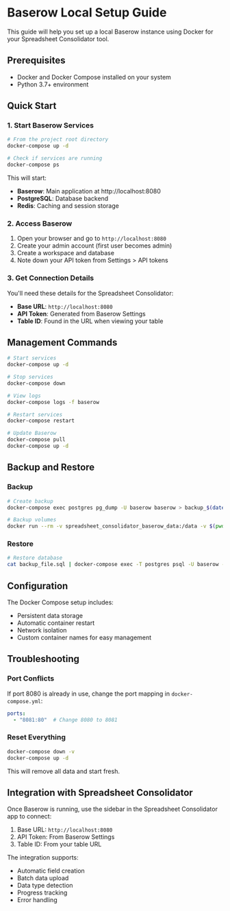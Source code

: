 # Baserow Local Setup Guide

This guide will help you set up a local Baserow instance using Docker for your Spreadsheet Consolidator tool.

## Prerequisites

- Docker and Docker Compose installed on your system
- Python 3.7+ environment

## Quick Start

### 1. Start Baserow Services

```bash
# From the project root directory
docker-compose up -d

# Check if services are running
docker-compose ps
```

This will start:
- **Baserow**: Main application at http://localhost:8080
- **PostgreSQL**: Database backend
- **Redis**: Caching and session storage

### 2. Access Baserow

1. Open your browser and go to `http://localhost:8080`
2. Create your admin account (first user becomes admin)
3. Create a workspace and database
4. Note down your API token from Settings > API tokens

### 3. Get Connection Details

You'll need these details for the Spreadsheet Consolidator:
- **Base URL**: `http://localhost:8080`
- **API Token**: Generated from Baserow Settings
- **Table ID**: Found in the URL when viewing your table

## Management Commands

```bash
# Start services
docker-compose up -d

# Stop services
docker-compose down

# View logs
docker-compose logs -f baserow

# Restart services
docker-compose restart

# Update Baserow
docker-compose pull
docker-compose up -d
```

## Backup and Restore

### Backup
```bash
# Create backup
docker-compose exec postgres pg_dump -U baserow baserow > backup_$(date +%Y%m%d_%H%M%S).sql

# Backup volumes
docker run --rm -v spreadsheet_consolidator_baserow_data:/data -v $(pwd):/backup alpine tar czf /backup/baserow_data_backup_$(date +%Y%m%d_%H%M%S).tar.gz -C /data .
```

### Restore
```bash
# Restore database
cat backup_file.sql | docker-compose exec -T postgres psql -U baserow -d baserow
```

## Configuration

The Docker Compose setup includes:
- Persistent data storage
- Automatic container restart
- Network isolation
- Custom container names for easy management

## Troubleshooting

### Port Conflicts
If port 8080 is already in use, change the port mapping in `docker-compose.yml`:
```yaml
ports:
  - "8081:80"  # Change 8080 to 8081
```

### Reset Everything
```bash
docker-compose down -v
docker-compose up -d
```
This will remove all data and start fresh.

## Integration with Spreadsheet Consolidator

Once Baserow is running, use the sidebar in the Spreadsheet Consolidator app to connect:
1. Base URL: `http://localhost:8080`
2. API Token: From Baserow Settings
3. Table ID: From your table URL

The integration supports:
- Automatic field creation
- Batch data upload
- Data type detection
- Progress tracking
- Error handling
